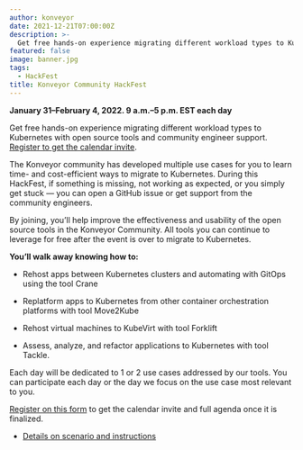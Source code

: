 ```yaml
---
author: konveyor
date: 2021-12-21T07:00:00Z
description: >-
  Get free hands-on experience migrating different workload types to Kubernetes with open source tools and community engineer support.
featured: false
image: banner.jpg
tags:
  - HackFest
title: Konveyor Community HackFest
---
```


**January 31–February 4, 2022. 9 a.m.–5 p.m. EST each day**

Get free hands-on experience migrating different workload types to Kubernetes with open source tools and community engineer support. [Register to get the calendar invite](https://docs.google.com/forms/d/1DGM5x8x4UyFAUQPkrJoVicnVWmovPbRqumLeotHtugI/edit?ts=61a8ce49).

The Konveyor community has developed multiple use cases for you to learn time- and cost-efficient ways to migrate to Kubernetes. During this HackFest, if something is missing, not working as expected, or you simply get stuck — you can open a GitHub issue or get support from the community engineers.

By joining, you’ll help improve the effectiveness and usability of the open source tools in the Konveyor Community. All tools you can continue to leverage for free after the event is over to migrate to Kubernetes.

**You’ll walk away knowing how to:**

- Rehost apps between Kubernetes clusters and automating with GitOps using the tool Crane

- Replatform apps to Kubernetes from other container orchestration platforms with tool Move2Kube

- Rehost virtual machines to KubeVirt with tool Forklift

- Assess, analyze, and refactor applications to Kubernetes with tool Tackle.

Each day will be dedicated to 1 or 2 use cases addressed by our tools. You can participate each day or the day we focus on the use case most relevant to you.

[Register on this form](https://docs.google.com/forms/d/1DGM5x8x4UyFAUQPkrJoVicnVWmovPbRqumLeotHtugI/edit?ts=61a8ce49) to get the calendar invite and full agenda once it is finalized.

- [Details on scenario and instructions](https://github.com/konveyor/hackathon)
